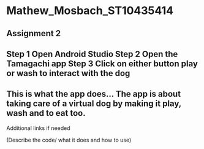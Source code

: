 # Mathew_Mosbach_ST10435414
Assignment 2
-----------------------------------------------
Step 1 Open Android Studio 
Step 2 Open the Tamagachi app
Step 3 Click on either button play or wash to interact with the dog
----------------------------------------------
This is what the app does...
The app is about taking care of a virtual dog by making it play, wash and to eat too.
---------------------------------------------
Additional links if needed

(Describe the code/ what it does and how to use)
